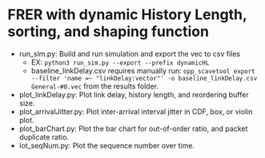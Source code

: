 # FRER with dynamic History Length, sorting, and shaping function
- run_sim.py: Build and run simulation and export the vec to csv files
    - EX: `python3 run_sim.py --export --prefix dynamicHL`
    - baseline_linkDelay.csv requires manually run: `opp_scavetool export --filter 'name =~ "linkDelay:vector"' -o baseline_linkDelay.csv General-#0.vec` from the results folder.
- plot_linkDelay.py: Plot link delay, history length, and reordering buffer size.
- plot_arrivalJitter.py: Plot inter-arrival interval jitter in CDF, box, or violin plot.
- plot_barChart.py: Plot the bar chart for out-of-order ratio, and packet duplicate ratio.
- lot_seqNum.py: Plot the sequence number over time.

